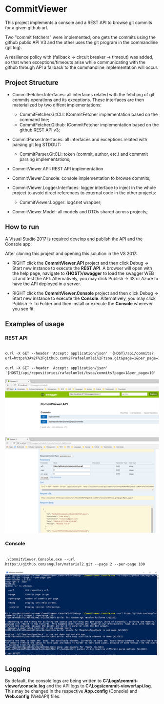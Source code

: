 # CommitViewer

This project implements a console and a REST API to browse git commits for a given github url. 

Two "commit fetchers" were implemented, one gets the commits using the github public API V3 and the other uses the git 
program in the commandline (git log).

A resilience policy with (fallback -> circuit breaker -> timeout) was added, so that when exceptions/timeouts arise while
communicating with the github through API a fallback to the commandline implementation will occur.

## Project Structure

* CommitFetcher.Interfaces: all interfaces related with the fetching of git commits operations and its exceptions. 
These interfaces are then materialized by two diffent implementations:
  * CommitFetcher.GitCLI: ICommitFetcher implementation based on the command line;
  * CommitFetcher.Github: ICommitFetcher implementation based on the github REST API v3;

* CommitParser.Interfaces: all interfaces and exceptions related with parsing git log STDOUT:
  * CommitParser.GitCLI: token (commit, author, etc.) and commmit parsing implementations;

* CommitViewer.API: REST API implementation 
* CommitViewer.Console: console implementation to browse commits;
* CommitViewer.Logger.Interfaces: logger interface to inject in the whole project to avoid direct references to external code in the other projects: 
  * CommitViewer.Logger: log4net wrapper;
* CommitViewer.Model: all models and DTOs shared across projects;


## How to run 

A Visual Studio 2017 is required develop and publish the API and the Console app:

After cloning this project and opening this solution in the VS 2017:

*  RIGHT click the  **CommitViewer.API** project and then click Debug -> Start new instance to execute the **REST API**. 
A browser will open with the help page, navigate to **{HOST}/swagger** to load the swagger WEB UI and test the API. Alternatively, you may click Publish -> IIS or Azure to have the API deployed in a server.

*  RIGHT click the  **CommitViewer.Console** project and then click Debug -> Start new instance to execute the **Console**. Alternatively, you may click Publish -> To Folder and then install or execute the **Console** wherever you see fit.

## Examples of usage

### REST API

```

curl -X GET --header 'Accept: application/json' '{HOST}/api/commits?url=https%3A%2F%2Fgithub.com%2Frafaelumlei%2Ftsoa.git&page=1&per_page=10'

curl -X GET --header 'Accept: application/json' '{HOST}/api/repositories/rafaelumlei/tsoa/commits?page=1&per_page=10'

```

![SwaggerAPIs](https://github.com/rafaelumlei/commit-viewer/blob/master/assets/swagger.png)

![SwaggerSample](https://github.com/rafaelumlei/commit-viewer/blob/master/assets/swagger_sample.png)

### Console 
```

.\CommitViewer.Console.exe --url https://github.com/angular/material2.git --page 2 --per-page 100

```

![ConsoleSample](https://github.com/rafaelumlei/commit-viewer/blob/master/assets/console_sample.PNG)

## Logging 

By default, the console logs are being written to **C:\Logs\commit-viewer\console.log** and the API logs to **C:\Logs\commit-viewer\api.log**. This may be changed in the respective **App.config** (Console) and **Web.config** (WebAPI) files.
